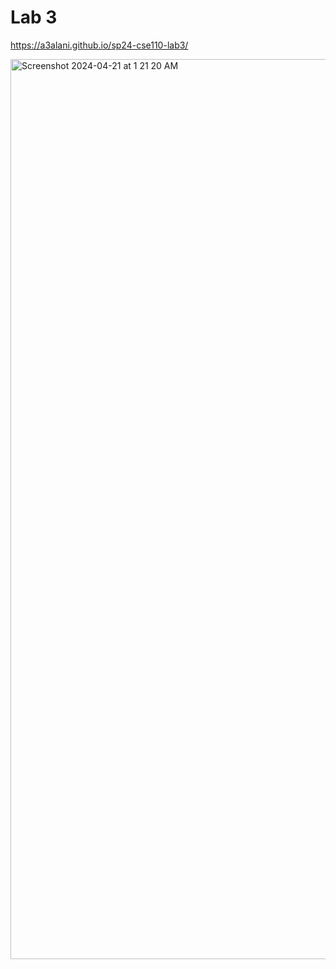 # Lab 3 

https://a3alani.github.io/sp24-cse110-lab3/

<img width="1440" alt="Screenshot 2024-04-21 at 1 21 20 AM" src="https://github.com/a3alani/sp24-cse110-lab3/assets/103146838/83876066-05ed-45d8-a7a4-856ba7a02a10">
